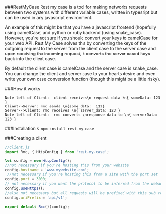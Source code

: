 ###RestMyCase
Rest my case is a tool for making networks requests between two systems with different variable cases, written in typesript but can be used in any javascript environment.

An example of this might be that you have a javascript frontend (hopefully using camelCase) and python or ruby backend (using snake_case). However, you're not sure if you should convert your keys to camelCase for your web API. Rest My Case solves this by converting the keys of the outgoing request to the server from the client case to the server case and upon receiving the incoming request, it converts the server cased keys back into the client case.

By default the client case is camelCase and the server case is snake_case. You can change the client and server case to your hearts desire and even write your own case conversion function (though this might be a little risky).

###How it works
                    
```seq
Note left of Client:  client receives\n request data \n{ someData: 123 }
Client->Server: rmc sends \n{some_data:  123}
Server-->Client: rmc receives \n{ server_data: 123 } 
Note left of Client:  rmc converts \nresponse data to \n{ serverData: 123 }

```

###Installation
`$ npm install rest-my-case`

###Creating a client
```javascript
//client.js
import Rmc, { HttpConfig } from 'rest-my-case';

let config = new HttpConfig();
//not necessary if you're hosting this from your website
config.hostname = 'www.mywebsite.com';
 //not necessary if you're hosting this from a site with the port set
config.port = 3000;
// not necessary if you want the protocol to be inferred from the webaddress
config.useHttps();
//also not necessary but all requests will be prefixed with this sub route
config.uriPrefix = 'api/v1';

export default Rmc()(config);
```

